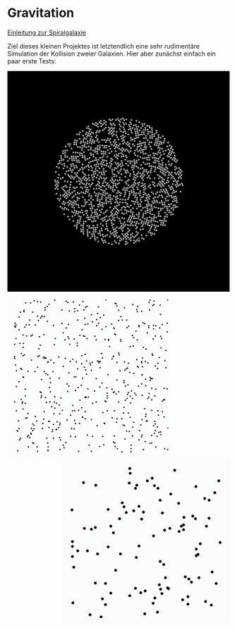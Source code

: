 # Gravitation

[Einleitung zur Spiralgalaxie](https://en.wikipedia.org/wiki/Spiral_galaxy)

Ziel dieses kleinen Projektes ist letztendlich eine sehr rudimentäre Simulation der Kollision zweier Galaxien. Hier aber zunächst einfach ein paar erste Tests:


<div align="center">
<img src="./abb/animation9.gif"></img>
</div>

<div align="center">
<img src="./abb/animation.gif" align="left"></img>
<img src="./abb/animation2.gif" align="right"></img>
</div>